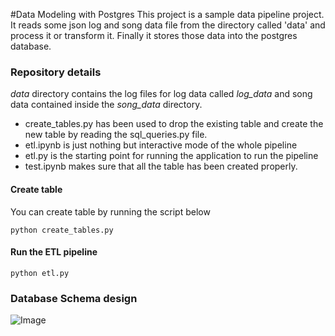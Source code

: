 #Data Modeling with Postgres
This project is a sample data pipeline project. 
It reads some json log and song data file from the directory
called 'data' and process it or transform it. Finally it stores 
those data into the postgres database. 

### Repository details
*data* directory contains the log files for log data called *log_data*
and song data contained inside the *song_data* directory. 
* create_tables.py has been used to drop the existing table and 
create the new table by reading the sql_queries.py file. 
* etl.ipynb is just nothing but interactive mode of the whole pipeline
* etl.py is the starting point for running the application to run the pipeline
* test.ipynb makes sure that all the table has been created properly. 
#### Create table
You can create table by running the script below
```
python create_tables.py
```

#### Run the ETL pipeline
```.env
python etl.py
```

### Database Schema design
 ![Image](https://github.com/nanofaroque/data-engineering-udacity/blob/master/Project1/project1.png)
